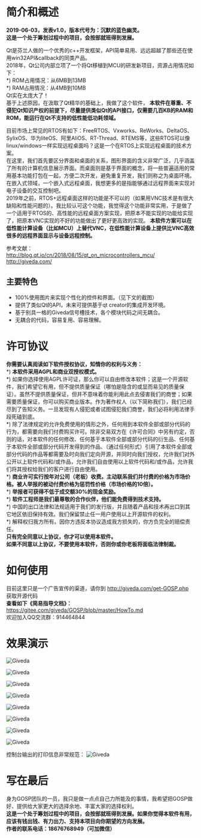 # 简介和概述  
  **2019-06-03，发表v1.0，版本代号为：沉默的蓝色幽灵。**    
  **这是一个处于筹划过程中的项目，会按部就班得到发展。**    

Qt是芬兰人做的一个优秀的c++开发框架，API简单易用、远远超越了那些还在使用win32API&callback的同类产品。  
2018年，Qt公司内部立项了一个将Qt移植到MCU的研发新项目，资源占用情况如下：  
*) ROM占用情况：从6MB到13MB  
*) RAM占用情况：从4MB到10MB  
Qt实在太庞大了！  
基于上述原因，在汲取了Qt精华的基础上，我做了这个软件， **本软件在尊重、不侵犯Qt知识产权的前提下，尽量提供类似Qt的API接口，仅需要几百KB的RAM和ROM，能运行在Qt不支持的低性能低功耗领域。**    

目前市场上常见的RTOS有如下：FreeRTOS、Vxworks、ReWorks、DeltaOS、SylixOS、华为liteOS、阿里AliOS、RT-Thread、RTEMS等，这些RTOS可以像linux/windows一样实现远程桌面吗？这是一个在RTOS上实现远程桌面的技术方案。  
在这里，我们首先要区分界面和桌面的关系，图形界面的含义非常广泛，几乎涵盖了所有的计算机信息展示界面。而桌面则是基于界面的概念，将一些普遍适用的常用基本功能打包在一起，方便二次开发，避免重复开发，我们则称之为桌面环境。  
在嵌入式领域，一个嵌入式远程桌面，我想更多的是指能够通过远程界面来实现对电子设备的交互控制吧。  
2019年之前，RTOS+远程桌面这样的功能是不可以的（如果用VNC技术是有很大缺陷和性能问题的）。我比较认可这个功能，我觉得这个功能非常实用，于是做了一个适用于RTOS的、高性能的远程桌面方案实现，把原本不能实现的功能给实现了，把原本VNC实现的不好的功能做出了更好更高效的实现。  **本软件方案可以在低性能计算设备（比如MCU）上替代VNC，在低性能计算设备上提供比VNC高效很多的远程界面显示与设备远程控制。**   

参考文献：  
http://blog.qt.io/cn/2018/08/15/qt_on_microcontrollers_mcu/  
http://giveda.com/

## 主要特色

* 100%使用图片来实现个性化的控件和界面。（见下文的截图）
* 提供了类似Qt的API，未来可提供基于qt creator的集成开发环境。
* 基于别具一格的Giveda信号槽技术，各个模块代码之间无耦合。
* 无耦合的代码，容易复用、容易理解。


# 许可协议  
  **你需要认真阅读如下软件授权协议，知情你的权利与义务：**         
*)  **本软件采用AGPL和商业双授权模式。**         
*) 如果你选择使用AGPL许可证，那么你可以自由修改本软件；这是一个开源软件，我们希望它有用，但不提供质量保证（哪怕是隐含的或显而易见的质量保证）。虽然不提供质量保证，但并不意味着你能利用此点去侵害我们的商誉；如果需要质量保证，你可以购买商业版本。作为著作权人（以下简称我们），我们已经尽到了告知义务。一旦发现有人侵犯或者试图侵犯我们商誉，我们必将利用法律手段死磕到底。  
*) 除了法律规定的允许免费使用的情形之外，任何用到本软件全部或部分代码的行为，都需要向我们付费购买许可。除非交易双方在《许可合同》中另有约定，否则的话，对本软件的任何修改、任何基于本软件全部或部分代码的衍生品、任何基于本软件全部或部分代码开发得到的作品、（通过任何形式）引用了本软件全部或部分代码的作品等都需要及时向我们定向开源，并同时向我们授权，允许我们对外公开以上软件代码和/或作品，允许我们自由使用以上软件代码和/或作品，允许我们将其授权给我们的客户进行自由使用。  
*)  **商业许可实行按年对公司（老板）收费。主动联系我们并付费的价格为市场价格。被人举报的被动付费价格为惩罚性价格（市场价格的10倍）。**     
*)  **举报者可获得不低于成交额30%的现金奖励。**       
*)  **软件工程师是我们最尊敬的合作伙伴，他们能免费得到技术支持。**   
*) 中国的出口法律和法规适用于我们的发行版，并且随着产品和技术再出口到其它地区依旧保持有效。我们保留禁止任一用户使用以上开源软件的权利。  
*) 解释权归我方所有。因你方违反本协议造成我方损失的，你方负完全的赔偿责任。  
 **只有完全同意以上协议，你才可以使用本软件。**  
 **如果不同意以上协议，不要使用本软件，否则你或你老板将面临法律制裁。**    


# 如何使用
 目前这里只是一个广告宣传的渠道，请你到  http://giveda.com/get-GOSP.php  获取开源代码   
  **查看如下《简易指导文档》：**      
https://gitee.com/giveda/GOSP/blob/master/HowTo.md  
欢迎加入QQ交流群：914464844   


# 效果演示  

![Giveda](docs/images/gCtrlButton.jpeg)

![Giveda](docs/images/gCtrlIconView.jpeg)

![Giveda](docs/images/gCtrlItem.jpeg)

![Giveda](docs/images/gCtrlLineEdit.jpeg)

![Giveda](docs/images/gCtrlListBox.jpeg)

![Giveda](docs/images/gCtrlMsgBox.jpeg)

![Giveda](docs/images/gCtrlProgressBar.jpeg)

![Giveda](docs/images/gCtrlRadioButton.jpeg)

控制台输出的打印信息非常规范：
![Giveda](docs/images/debugInfo.jpeg)


# 写在最后  
身为GOSP团队的一员，我只是做一点点自己力所能及的事情，我希望把GOSP做好、提供给大家更大的选择余地、丰富大家的选择权利。   
  **这是一个处于筹划过程中的项目，会按部就班得到发展。如果你觉得本软件有用，应该有钱出钱、有力出力、支持本项目向你期望的方向发展。**   
  **作者的联系电话：18676768949（可加微信）**   
